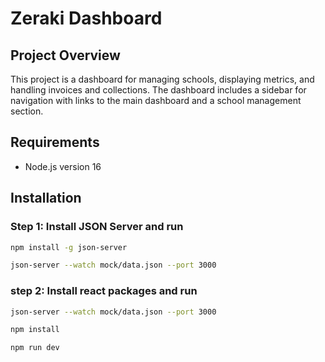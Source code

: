 # Zeraki Dashboard

## Project Overview

This project is a dashboard for managing schools, displaying metrics, and handling invoices and collections. The dashboard includes a sidebar for navigation with links to the main dashboard and a school management section.

## Requirements

- Node.js version 16

## Installation

### Step 1: Install JSON Server and run
```bash
npm install -g json-server

json-server --watch mock/data.json --port 3000

```

### step 2: Install react packages and run
```bash
json-server --watch mock/data.json --port 3000

npm install

npm run dev
```



